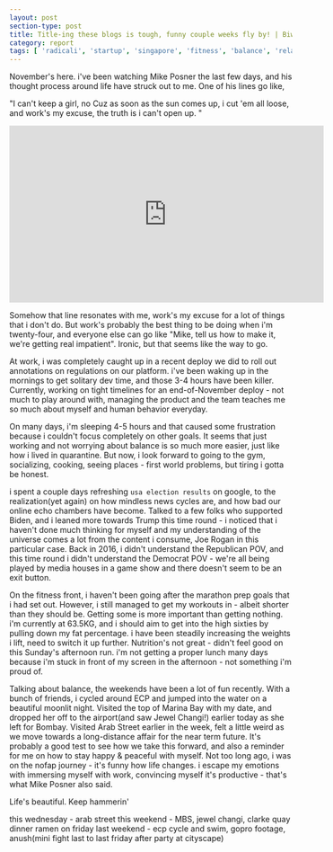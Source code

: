 ```yaml
---
layout: post
section-type: post
title: Title-ing these blogs is tough, funny couple weeks fly by! | Biweekly Report 217-218
category: report
tags: [ 'radicali', 'startup', 'singapore', 'fitness', 'balance', 'relationships' ]
---
```


November's here. i've been watching Mike Posner the last few days, and his thought process around life have struck out to me. One of his lines go like,

"I can't keep a girl, no
Cuz as soon as the sun comes up,
i cut 'em all loose, 
and work's my excuse,
the truth is i can't open up.
"

<iframe width="560" height="315" src="https://www.youtube.com/embed/p1zrweVN4l4" frameborder="0" allow="accelerometer; autoplay; clipboard-write; encrypted-media; gyroscope; picture-in-picture" allowfullscreen></iframe>

Somehow that line resonates with me, work's my excuse for a lot of things that i don't do. But work's probably the best thing to be doing when i'm twenty-four, and everyone else can go like "Mike, tell us how to make it, we're getting real impatient". Ironic, but that seems like the way to go.

At work, i was completely caught up in a recent deploy we did to roll out annotations on regulations on our platform. i've been waking up in the mornings to get solitary dev time, and those 3-4 hours have been killer. Currently, working on tight timelines for an end-of-November deploy - not much to play around with, managing the product and the team teaches me so much about myself and human behavior everyday.

On many days, i'm sleeping 4-5 hours and that caused some frustration because i couldn't focus completely on other goals. It seems that just working and not worrying about balance is so much more easier, just like how i lived in quarantine. But now, i look forward to going to the gym, socializing, cooking, seeing places - first world problems, but tiring i gotta be honest.

i spent a couple days refreshing `usa election results` on google, to the realization(yet again) on how mindless news cycles are, and how bad our online echo chambers have become. Talked to a few folks who supported Biden, and i leaned more towards Trump this time round - i noticed that i haven't done much thinking for myself and my understanding of the universe comes a lot from the content i consume, Joe Rogan in this particular case. Back in 2016, i didn't understand the Republican POV, and this time round i didn't understand the Democrat POV - we're all being played by media houses in a game show and there doesn't seem to be an exit button.

On the fitness front, i haven't been going after the marathon prep goals that i had set out. However, i still managed to get my workouts in - albeit shorter than they should be. Getting some is more important than getting nothing. i'm currently at 63.5KG, and i should aim to get into the high sixties by pulling down my fat percentage. i have been steadily increasing the weights i lift, need to switch it up further. Nutrition's not great - didn't feel good on this Sunday's afternoon run. i'm not getting a proper lunch many days because i'm stuck in front of my screen in the afternoon - not something i'm proud of.

Talking about balance, the weekends have been a lot of fun recently. With a bunch of friends, i cycled around ECP and jumped into the water on a beautiful moonlit night. Visited the top of Marina Bay with my date, and dropped her off to the airport(and saw Jewel Changi!) earlier today as she left for Bombay. Visited Arab Street earlier in the week, felt a little weird as we move towards a long-distance affair for the near term future. It's probably a good test to see how we take this forward, and also a reminder for me on how to stay happy & peaceful with myself. Not too long ago, i was on the nofap journey - it's funny how life changes. i escape my emotions with immersing myself with work, convincing myself it's productive - that's what Mike Posner also said.

Life's beautiful. Keep hammerin' 




this wednesday - arab street
this weekend - MBS, jewel changi, clarke quay dinner ramen on friday
last weekend - ecp cycle and swim, gopro footage, anush(mini fight last to last friday after party at cityscape)
